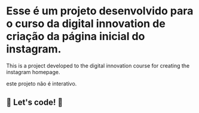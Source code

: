 # Esse é um projeto desenvolvido para o curso da digital innovation de criação da página inicial do instagram.
This is a project developed to the digital innovation course for creating the instagram homepage.

este projeto não é interativo.
## 🚀 Let's code! 🚀
